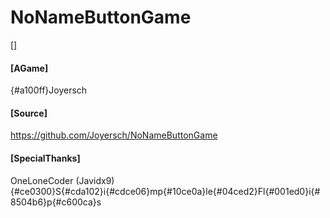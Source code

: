 # NoNameButtonGame

[]
#### [AGame]
{#a100ff}Joyersch


#### [Source]
https://github.com/Joyersch/NoNameButtonGame

#### [SpecialThanks]
OneLoneCoder (Javidx9)
{#ce0300}S{#cda102}i{#cdce06}mp{#10ce0a}le{#04ced2}Fl{#001ed0}i{#8504b6}p{#c600ca}s


